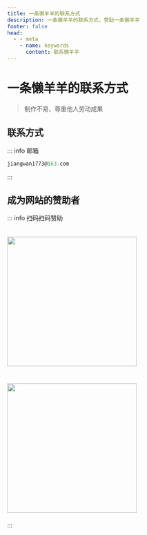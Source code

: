 ```yaml
---
title: 一条懒羊羊的联系方式
description: 一条懒羊羊的联系方式，赞助一条懒羊羊
footer: false
head:
  - - meta
    - name: keywords
      content: 联系懒羊羊
---
```


# 一条懒羊羊的联系方式

> 制作不易，尊重他人劳动成果

## 联系方式

::: info 邮箱
```js
jiangwan1773@163.com
```
:::

## 成为网站的赞助者

::: info 扫码扫码赞助
<div class="img-box">
    <img src="/public/image/wechat.png" class="code-1"/>
    <img src="/public/image/zhifubao.png" class="code-1"/>
</div>
:::


<style scoped>
    .img-box {
        display: flex;
        flex-wrap: wrap;
    }
    .code-1 {
        margin: 20px 20px 20px 0;
        width: 300px;
        &:last-child {
            margin-right: 0;
        }
    }
</style>